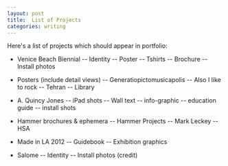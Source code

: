 ```yaml
---
layout: post
title:  List of Projects
categories: writing
---
```


Here's a list of projects which should appear in portfolio:

- Venice Beach Biennial
-- Identity
-- Poster
-- Tshirts
-- Brochure
-- Install photos

- Posters (include detail views)
-- Generatiopictomusicapolis
-- Also I like to rock
-- Tehran
-- Library

- A. Quincy Jones
-- iPad shots
-- Wall text
-- info-graphic
-- education guide
-- install shots

- Hammer brochures & ephemera
-- Hammer Projects
-- Mark Leckey
-- HSA

- Made in LA 2012
-- Guidebook
-- Exhibition graphics

- Salome
-- Identity
-- Install photos (credit)

